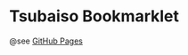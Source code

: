 Tsubaiso Bookmarklet
====================

@see [GitHub Pages](http://akkinoc.github.io/tsubaiso-bookmarklet/)
